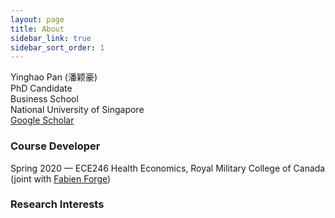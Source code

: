 ```yaml
---
layout: page
title: About
sidebar_link: true
sidebar_sort_order: 1
---
```


Yinghao Pan (潘颖豪)</br> 
PhD Candidate </br> 
Business School </br>
National University of Singapore </br>
[Google Scholar](https://scholar.google.com/citations?user=d8OG-4UAAAAJ&hl=en)  

### Course Developer
Spring 2020 — ECE246 Health Economics, Royal Military College of Canada  
(joint with [Fabien Forge](https://forgef.github.io/index.html))

### Research Interests


